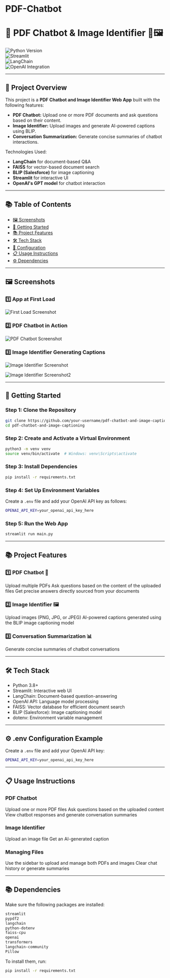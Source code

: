 # PDF-Chatbot

# 🧠 **PDF Chatbot & Image Identifier** 🤖🖼️  

![Python Version](https://img.shields.io/badge/python-3.8%2B-blue)  
![Streamlit](https://img.shields.io/badge/streamlit-%23FF4B4B.svg?style=flat-square&logo=streamlit&logoColor=white)  
![LangChain](https://img.shields.io/badge/LangChain-Enabled-orange)  
![OpenAI Integration](https://img.shields.io/badge/OpenAI-Enabled-green) 

---

## 📝 **Project Overview**  
This project is a **PDF Chatbot and Image Identifier Web App** built with the following features:  
- **PDF Chatbot:** Upload one or more PDF documents and ask questions based on their content.  
- **Image Identifier:** Upload images and generate AI-powered captions using BLIP.  
- **Conversation Summarization:** Generate concise summaries of chatbot interactions.  

Technologies Used:  
- **LangChain** for document-based Q&A  
- **FAISS** for vector-based document search  
- **BLIP (Salesforce)** for image captioning  
- **Streamlit** for interactive UI  
- **OpenAI's GPT model** for chatbot interaction  

---

## 📚 **Table of Contents**  
- [🖼️ Screenshots](#-screenshots)  
- [🚀 Getting Started](#-getting-started)  
- [📚 Project Features](#-project-features)  
- [🛠️ Tech Stack](#-tech-stack)  
- [🔧 Configuration](#-configuration)  
- [📋 Usage Instructions](#-usage-instructions)  
- [⚙️ Dependencies](#-dependencies) 

---

## 🖼️ **Screenshots**

### 1️⃣ **App at First Load**
![First Load Screenshot](./Images/1.png)  

### 2️⃣ **PDF Chatbot in Action**
![PDF Chatbot Screenshot](./Images/2.png)  

### 3️⃣ **Image Identifier Generating Captions**
![Image Identifier Screenshot](./Images/3.png)  

![Image Identifier Screenshot2](./Images/4.png)  

---

## 🔧 **Getting Started**  

### **Step 1: Clone the Repository**
```bash
git clone https://github.com/your-username/pdf-chatbot-and-image-captioning.git
cd pdf-chatbot-and-image-captioning
```
### **Step 2: Create and Activate a Virtual Environment**
```bash
python3 -m venv venv
source venv/bin/activate  # Windows: venv\Scripts\activate
```
### **Step 3: Install Dependencies**
```bash
pip install -r requirements.txt
```
### **Step 4: Set Up Environment Variables**

Create a ```.env``` file and add your OpenAI API key as follows:

```bash
OPENAI_API_KEY=your_openai_api_key_here
```
### **Step 5: Run the Web App**
```bash
streamlit run main.py
```
---

## 📚 **Project Features**

### 1️⃣ PDF Chatbot 🤖
Upload multiple PDFs
Ask questions based on the content of the uploaded files
Get precise answers directly sourced from your documents

### 2️⃣ Image Identifier 🖼️
Upload images (PNG, JPG, or JPEG)
AI-powered captions generated using the BLIP image captioning model

### 3️⃣ Conversation Summarization 📊
Generate concise summaries of chatbot conversations

---

## 🛠️ **Tech Stack**

- Python 3.8+
- Streamlit: Interactive web UI
- LangChain: Document-based question-answering
- OpenAI API: Language model processing
- FAISS: Vector database for efficient document search
- BLIP (Salesforce): Image captioning model
- dotenv: Environment variable management

---

## ⚙️ **.env Configuration Example**

Create a ```.env``` file and add your OpenAI API key:

```bash
OPENAI_API_KEY=your_openai_api_key_here
```

---

## 📋 **Usage Instructions**

### PDF Chatbot
Upload one or more PDF files
Ask questions based on the uploaded content
View chatbot responses and generate conversation summaries

### Image Identifier
Upload an image file
Get an AI-generated caption

### Managing Files
Use the sidebar to upload and manage both PDFs and images
Clear chat history or generate summaries

---

## 📚 **Dependencies**

Make sure the following packages are installed:

```bash
streamlit
pypdf2
langchain
python-dotenv
faiss-cpu
openai
transformers
langchain-community
Pillow
```

To install them, run:

```bash
pip install -r requirements.txt
```

